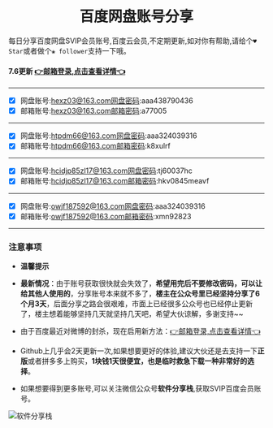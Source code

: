 <h1 align="center">百度网盘账号分享</h1>

每日分享百度网盘SVIP会员账号,百度云会员,不定期更新,如对你有帮助,请给个`♥ Star`或者做个`❀ follower`支持一下哦。


#### 7.6更新 [👉邮箱登录,点击查看详情👈](https://mp.weixin.qq.com/s/I92g9NQHru8VkGvXl57ljg) 

---

- [x] 网盘账号:hexz03@163.com网盘密码:aaa438790436
- [x] 邮箱账号:hexz03@163.com邮箱密码:a77005

---

- [x] 网盘账号:htpdm66@163.com网盘密码:aaa324039316
- [x] 邮箱账号:htpdm66@163.com邮箱密码:k8xulrf

---

- [x] 网盘账号:hcidjp85zl17@163.com网盘密码:tj60037hc
- [x] 邮箱账号:hcidjp85zl17@163.com邮箱密码:hkv0845meavf

---

- [x] 网盘账号:owjf187592@163.com网盘密码:aaa324039316
- [x] 邮箱账号:owjf187592@163.com邮箱密码:xmn92823

---



### 注意事项

- **温馨提示**

- **最新情况**：由于账号获取很快就会失效了，**希望用完后不要修改密码，可以让给其他人使用的**，分享账号本来就不多了，**楼主在公众号里已经坚持分享了6个月3天**，后面分享之路会很艰难，市面上已经很多公众号也已经停止更新了，楼主想着能够坚持几天就坚持几天吧，希望大伙谅解，多谢支持~~


- 由于百度最近对微博的封杀，现在启用新方法：[👉邮箱登录,点击查看详情👈](https://mp.weixin.qq.com/s/I92g9NQHru8VkGvXl57ljg)

- Github上几乎会2天更新一次,如果想要更好的体验,建议大伙还是去支持一下**正版**或者拼多多上购买，**1块钱1天很便宜，也是临时救急下载一种非常好的选择**。

- 如果想要得到更多账号,可以关注微信公众号**软件分享栈**,获取SVIP百度会员账号。

![软件分享栈](https://mmbiz.qpic.cn/sz_mmbiz_jpg/k3AvvTgqtAgEic5TdbeX4vVNKDKscmficQ8l6q2vPnND4D72wTtib6iaqCXqiafpvs9NwrSSN2NgoLw3nwm06Jmu8zg/640?wx_fmt=jpeg&tp=webp&wxfrom=5&wx_lazy=1&wx_co=1)
